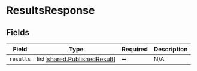 # ResultsResponse


## Fields

| Field                                                                      | Type                                                                       | Required                                                                   | Description                                                                |
| -------------------------------------------------------------------------- | -------------------------------------------------------------------------- | -------------------------------------------------------------------------- | -------------------------------------------------------------------------- |
| `results`                                                                  | list[[shared.PublishedResult](undefined/models/shared/publishedresult.md)] | :heavy_minus_sign:                                                         | N/A                                                                        |